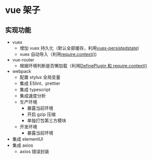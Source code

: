 # vue 架子

## 实现功能

- vuex
  - 增加 vuex 持久化（默认全部缓存，利用[vuex-persistedstate](https://github.com/robinvdvleuten/vuex-persistedstate))
  - vuex 自动导入（利用[require.context()](https://webpack.js.org/guides/dependency-management/#require-context))
- vue-router
  - 根据环境判断是否懒加载（利用[DefinePlugin 和 require.context()](https://github.com/lxw15337674/blog/blob/master/%E8%84%9A%E6%89%8B%E6%9E%B6/%E7%BB%84%E4%BB%B6%E6%A0%B9%E6%8D%AE%E7%8E%AF%E5%A2%83%E6%87%92%E5%8A%A0%E8%BD%BD.md)
- webpack
  - 配置 stylus 全局变量
  - 集成 ESlint、prettier
  - 集成 typescript
  - 集成速度分析
  - 生产环境
    - 暴露当前环境
    - 开启 gzip 压缩
    - 单独打包第三方模块
  - 开发环境
    - 暴露当前环境
- 集成 elementUI
- 集成 axios
  - axios 错误封装
